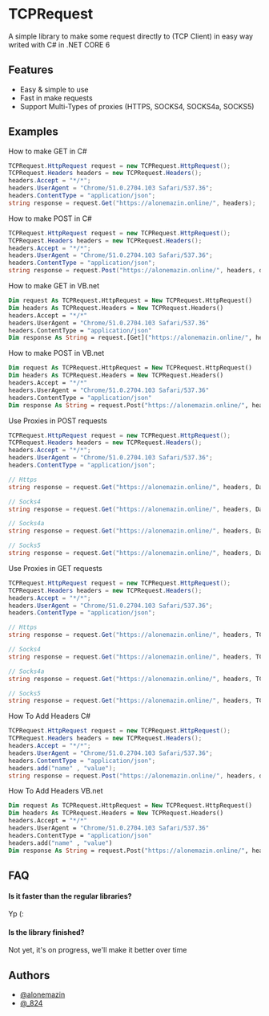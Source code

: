 
# TCPRequest

A simple library to make some request directly to (TCP Client) in easy way
writed with C# in .NET CORE 6


## Features

- Easy & simple to use
- Fast in make requests
- Support Multi-Types of proxies (HTTPS, SOCKS4, SOCKS4a, SOCKS5)


## Examples

How to make GET in C#
```csharp
TCPRequest.HttpRequest request = new TCPRequest.HttpRequest();
TCPRequest.Headers headers = new TCPRequest.Headers();
headers.Accept = "*/*";
headers.UserAgent = "Chrome/51.0.2704.103 Safari/537.36";
headers.ContentType = "application/json";
string response = request.Get("https://alonemazin.online/", headers);
```

How to make POST in C#
```csharp
TCPRequest.HttpRequest request = new TCPRequest.HttpRequest();
TCPRequest.Headers headers = new TCPRequest.Headers();
headers.Accept = "*/*";
headers.UserAgent = "Chrome/51.0.2704.103 Safari/537.36";
headers.ContentType = "application/json";
string response = request.Post("https://alonemazin.online/", headers, data);
```

How to make GET in VB.net
```vb
Dim request As TCPRequest.HttpRequest = New TCPRequest.HttpRequest()
Dim headers As TCPRequest.Headers = New TCPRequest.Headers()
headers.Accept = "*/*"
headers.UserAgent = "Chrome/51.0.2704.103 Safari/537.36"
headers.ContentType = "application/json"
Dim response As String = request.[Get]("https://alonemazin.online/", headers)
```

How to make POST in VB.net
```vb
Dim request As TCPRequest.HttpRequest = New TCPRequest.HttpRequest()
Dim headers As TCPRequest.Headers = New TCPRequest.Headers()
headers.Accept = "*/*"
headers.UserAgent = "Chrome/51.0.2704.103 Safari/537.36"
headers.ContentType = "application/json"
Dim response As String = request.Post("https://alonemazin.online/", headers, data)
```
Use Proxies in POST requests
```csharp
TCPRequest.HttpRequest request = new TCPRequest.HttpRequest();
TCPRequest.Headers headers = new TCPRequest.Headers();
headers.Accept = "*/*";
headers.UserAgent = "Chrome/51.0.2704.103 Safari/537.36";
headers.ContentType = "application/json";

// Https
string response = request.Get("https://alonemazin.online/", headers, Data, TCPRequest.Proxy.HttpsProxy("ip:port"));

// Socks4
string response = request.Get("https://alonemazin.online/", headers, Data, TCPRequest.Proxy.Socks4Proxy("ip:port"));

// Socks4a
string response = request.Get("https://alonemazin.online/", headers, Data, TCPRequest.Proxy.Socks4aProxy("ip:port"));

// Socks5
string response = request.Get("https://alonemazin.online/", headers, Data, TCPRequest.Proxy.Socks5Proxy("ip:port"));
```

Use Proxies in GET requests
```csharp
TCPRequest.HttpRequest request = new TCPRequest.HttpRequest();
TCPRequest.Headers headers = new TCPRequest.Headers();
headers.Accept = "*/*";
headers.UserAgent = "Chrome/51.0.2704.103 Safari/537.36";
headers.ContentType = "application/json";

// Https
string response = request.Get("https://alonemazin.online/", headers, TCPRequest.Proxy.HttpsProxy("ip:port"));

// Socks4
string response = request.Get("https://alonemazin.online/", headers, TCPRequest.Proxy.Socks4Proxy("ip:port"));

// Socks4a
string response = request.Get("https://alonemazin.online/", headers, TCPRequest.Proxy.Socks4aProxy("ip:port"));

// Socks5
string response = request.Get("https://alonemazin.online/", headers, TCPRequest.Proxy.Socks5Proxy("ip:port"));
```
How To Add Headers C#
```csharp
TCPRequest.HttpRequest request = new TCPRequest.HttpRequest();
TCPRequest.Headers headers = new TCPRequest.Headers();
headers.Accept = "*/*";
headers.UserAgent = "Chrome/51.0.2704.103 Safari/537.36";
headers.ContentType = "application/json";
headers.add("name" , "value");
string response = request.Post("https://alonemazin.online/", headers, data);
```
How To Add Headers VB.net
```vb
Dim request As TCPRequest.HttpRequest = New TCPRequest.HttpRequest()
Dim headers As TCPRequest.Headers = New TCPRequest.Headers()
headers.Accept = "*/*"
headers.UserAgent = "Chrome/51.0.2704.103 Safari/537.36"
headers.ContentType = "application/json"
headers.add("name" , "value")
Dim response As String = request.Post("https://alonemazin.online/", headers, data)
```
## FAQ

#### Is it faster than the regular libraries?

Yp (:

#### Is the library finished?

Not yet, it's on progress, we'll make it better over time

## Authors

- [@alonemazin](https://www.instagram.com/alonemazin/)
- [@_824](https://www.instagram.com/_824/)

